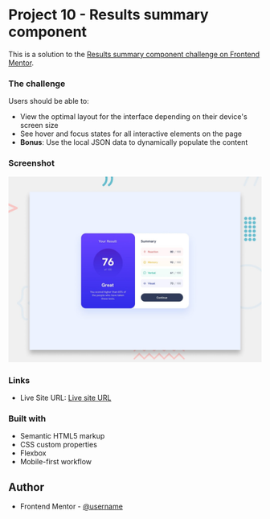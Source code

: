 # Project 10 - Results summary component

This is a solution to the [Results summary component challenge on Frontend Mentor](https://www.frontendmentor.io/challenges/results-summary-component-CE_K6s0maV).


### The challenge

Users should be able to:

- View the optimal layout for the interface depending on their device's screen size
- See hover and focus states for all interactive elements on the page
- **Bonus**: Use the local JSON data to dynamically populate the content

### Screenshot

![preview](images/preview.jpg)

### Links

- Live Site URL: [Live site URL](https://mickparis.github.io/Project-10---Results-summary-component/)

### Built with

- Semantic HTML5 markup
- CSS custom properties
- Flexbox
- Mobile-first workflow

## Author

- Frontend Mentor - [@username](https://www.frontendmentor.io/profile/MickParis)
